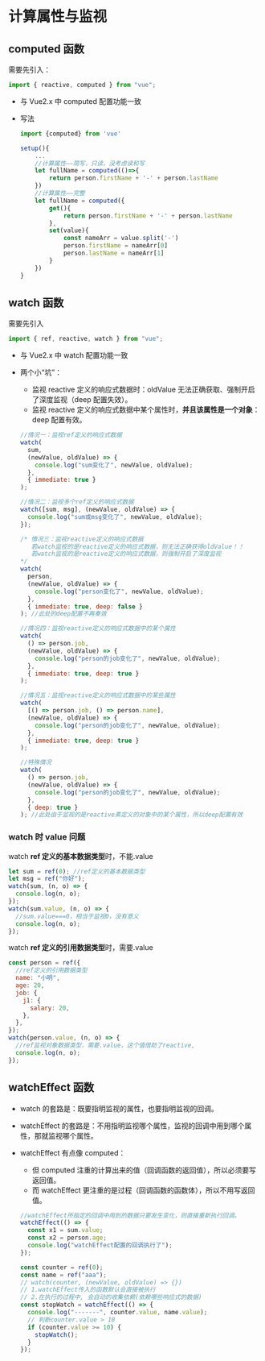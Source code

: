 # 计算属性与监视

## computed 函数

需要先引入：

```js
import { reactive, computed } from "vue";
```

- 与 Vue2.x 中 computed 配置功能一致

- 写法

  ```js
  import {computed} from 'vue'

  setup(){
      ...
      //计算属性——简写，只读，没考虑读和写
      let fullName = computed(()=>{
          return person.firstName + '-' + person.lastName
      })
      //计算属性——完整
      let fullName = computed({
          get(){
              return person.firstName + '-' + person.lastName
          },
          set(value){
              const nameArr = value.split('-')
              person.firstName = nameArr[0]
              person.lastName = nameArr[1]
          }
      })
  }
  ```

## watch 函数

需要先引入

```js
import { ref, reactive, watch } from "vue";
```

- 与 Vue2.x 中 watch 配置功能一致

- 两个小“坑”：

  - 监视 reactive 定义的响应式数据时：oldValue 无法正确获取、强制开启了深度监视（deep 配置失效）。
  - 监视 reactive 定义的响应式数据中某个属性时，**并且该属性是一个对象**：deep 配置有效。

  ```js
  //情况一：监视ref定义的响应式数据
  watch(
    sum,
    (newValue, oldValue) => {
      console.log("sum变化了", newValue, oldValue);
    },
    { immediate: true }
  );

  //情况二：监视多个ref定义的响应式数据
  watch([sum, msg], (newValue, oldValue) => {
    console.log("sum或msg变化了", newValue, oldValue);
  });

  /* 情况三：监视reactive定义的响应式数据
     若watch监视的是reactive定义的响应式数据，则无法正确获得oldValue！！
     若watch监视的是reactive定义的响应式数据，则强制开启了深度监视 
  */
  watch(
    person,
    (newValue, oldValue) => {
      console.log("person变化了", newValue, oldValue);
    },
    { immediate: true, deep: false }
  ); //此处的deep配置不再奏效

  //情况四：监视reactive定义的响应式数据中的某个属性
  watch(
    () => person.job,
    (newValue, oldValue) => {
      console.log("person的job变化了", newValue, oldValue);
    },
    { immediate: true, deep: true }
  );

  //情况五：监视reactive定义的响应式数据中的某些属性
  watch(
    [() => person.job, () => person.name],
    (newValue, oldValue) => {
      console.log("person的job变化了", newValue, oldValue);
    },
    { immediate: true, deep: true }
  );

  //特殊情况
  watch(
    () => person.job,
    (newValue, oldValue) => {
      console.log("person的job变化了", newValue, oldValue);
    },
    { deep: true }
  ); //此处由于监视的是reactive素定义的对象中的某个属性，所以deep配置有效
  ```

### watch 时 value 问题

watch **ref 定义的基本数据类型**时，不能.value

```js
let sum = ref(0); //ref定义的基本数据类型
let msg = ref("你好");
watch(sum, (n, o) => {
  console.log(n, o);
});
watch(sum.value, (n, o) => {
  //sum.value===0，相当于监视0，没有意义
  console.log(n, o);
});
```

watch **ref 定义的引用数据类型**时，需要.value

```js
const person = ref({
  //ref定义的引用数据类型
  name: "小明",
  age: 20,
  job: {
    j1: {
      salary: 20,
    },
  },
});
watch(person.value, (n, o) => {
  //ref监视对象数据类型，需要.value，这个值借助了reactive,
  console.log(n, o);
});
```

## watchEffect 函数

- watch 的套路是：既要指明监视的属性，也要指明监视的回调。

- watchEffect 的套路是：不用指明监视哪个属性，监视的回调中用到哪个属性，那就监视哪个属性。
- watchEffect 有点像 computed：

  - 但 computed 注重的计算出来的值（回调函数的返回值），所以必须要写返回值。
  - 而 watchEffect 更注重的是过程（回调函数的函数体），所以不用写返回值。

  ```js
  //watchEffect所指定的回调中用到的数据只要发生变化，则直接重新执行回调。
  watchEffect(() => {
    const x1 = sum.value;
    const x2 = person.age;
    console.log("watchEffect配置的回调执行了");
  });

  const counter = ref(0);
  const name = ref("aaa");
  // watch(counter, (newValue, oldValue) => {})
  // 1.watchEffect传入的函数默认会直接被执行
  // 2.在执行的过程中, 会自动的收集依赖(依赖哪些响应式的数据)
  const stopWatch = watchEffect(() => {
    console.log("-------", counter.value, name.value);
    // 判断counter.value > 10
    if (counter.value >= 10) {
      stopWatch();
    }
  });
  ```
